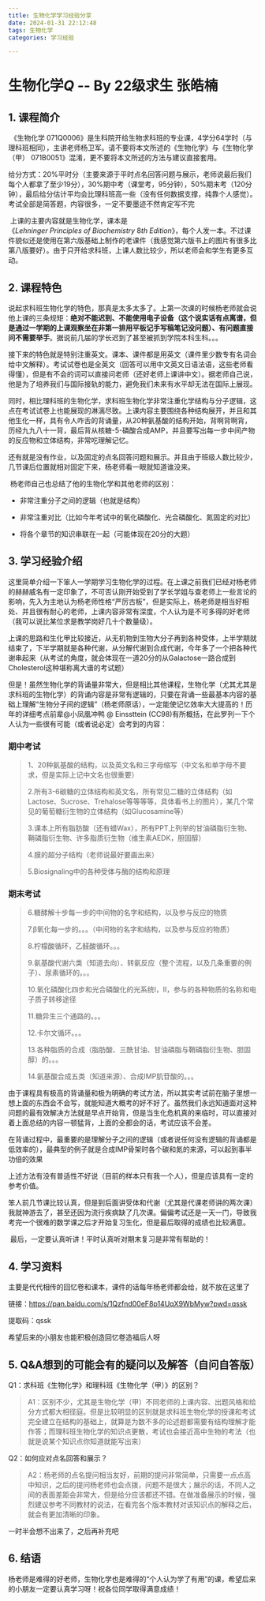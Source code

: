 ```yaml
---
title: 生物化学学习经验分享
date: 2024-01-31 22:12:48
tags: 生物化学
categories: 学习经验

---
```

 
# 生物化学*Q* -- By 22级求生 张皓楠

## 1. 课程简介

​	《生物化学 071Q0006》是生科院开给生物求科班的专业课，4学分64学时（与理科班相同），主讲老师杨卫军。请不要将本文所述的《生物化学》与《生物化学（甲） 071B0051》混淆，更不要将本文所述的方法与建议直接套用。

​	给分方式：20%平时分（主要来源于平时点名回答问题与展示，老师说最后我们每个人都拿了至少19分），30%期中考（课堂考，95分钟），50%期末考（120分钟），最后给分估计平均会比理科班高一些（没有任何数据支撑，纯靠个人感觉）。考试全部是简答题，内容很多，一定不要墨迹不然肯定写不完

​	上课的主要内容就是生物化学，课本是 $《Lehninger\ Principles\ of\ Biochemistry\ 8th\ Edition》$，每个人发一本。不过课件貌似还是使用在第六版基础上制作的老课件（我感觉第六版书上的图片有很多比第八版要好）。由于只开给求科班，上课人数比较少，所以老师会和学生有更多互动。

## 2. 课程特色

​	说起求科班生物化学的特色，那真是太多太多了。上第一次课的时候杨老师就会说他上课的三条规矩：**绝对不能迟到、不能使用电子设备（这个说实话有点离谱，但是通过一学期的上课观察坐在非第一排用平板记手写稿笔记没问题）、有问题直接问不需要举手**。据说前几届的学长迟到了甚至被抓到学院本科生科。。。

​	接下来的特色就是特别注重英文。课本、课件都是用英文（课件里少数专有名词会给中文解释）。考试试卷也是全英文（回答可以用中文英文日语法语，这些老师看得懂），但是有不会的词可以直接问老师（还好老师上课讲中文）。据老师自己说，他是为了培养我们与国际接轨的能力，避免我们未来有水平却无法在国际上展现。

​	同时，相比理科班的生物化学，求科班生物化学非常注重化学结构与分子逻辑，这点在考试试卷上也能展现的淋漓尽致。上课内容主要围绕各种结构展开，并且和其他生化一样，具有令人咋舌的背诵量，从20种氨基酸的结构开始，背啊背啊背，历经九九八十一背，最后背从核糖-5-磷酸合成AMP，并且要写出每一步中间产物的反应物和立体结构，非常吃理解记忆。

​	还有就是没有作业，以及固定的点名回答问题和展示。并且由于班级人数比较少，几节课后位置就相对固定下来，杨老师看一眼就知道谁没来。

​	杨老师自己也总结了他的生物化学和其他老师的区别：

+ 非常注重分子之间的逻辑（也就是结构）

+ 非常注重对比（比如今年考试中的氧化磷酸化、光合磷酸化、氮固定的对比）

+ 将各个章节的知识串联在一起（可能体现在20分的大题）

## 3. 学习经验介绍

​	这里简单介绍一下笨人一学期学习生物化学的过程。在上课之前我们已经对杨老师的赫赫威名有一定印象了，不可否认刚开始受到了学长学姐与查老师上一些言论的影响，先入为主地认为杨老师性格“严厉古板”，但是实际上，杨老师是相当好相处、并且很有耐心的老师，上课内容非常有深度，个人认为是不可多得的好老师（我可以说比某位求是教学岗好几十个数量级）。

​	上课的思路和生化甲比较接近，从无机物到生物大分子再到各种受体，上半学期就结束了，下半学期就是各种代谢，从分解代谢到合成代谢，今年多了一个把各种代谢串起来（从考试的角度，就会体现在一道20分的从Galactose一路合成到Cholesterol这种堪称离大谱的考试题）

​	但是！虽然生物化学的背诵量非常大，但是相比其他课程，生物化学（尤其尤其是求科班的生物化学）的背诵内容是非常有逻辑的，只要在背诵一些最基本内容的基础上理解“生物分子间的逻辑”（杨老师原话），一定能使记忆效率大大提高的！历年的详细考点前辈@小凤凰冲鸭 @ Einssttein (CC98)有所概括，在此罗列一下个人认为一些很有可能（或者说必定）会考到的内容：

### 期中考试

> 1、20种氨基酸的结构，以及英文名和三字母缩写（中文名和单字母不要求，但是实际上记中文名也很重要）
>
> 2.所有3-6碳糖的立体结构和英文名，所有常见二糖的立体结构（如Lactose、Sucrose、Trehalose等等等等，具体看书上的图片），某几个常见的葡萄糖衍生物的立体结构（如Glucosamine等）
>
> 3.课本上所有脂肪酸（还有蜡Wax），所有PPT上列举的甘油磷脂衍生物、鞘磷脂衍生物、许多脂质衍生物（维生素AEDK，胆固醇）
>
> 4.膜的超分子结构（老师说最好要画出来）
>
> 5.Biosignaling中的各种受体与酶的结构和原理

### 期末考试

>  6.糖酵解十步每一步的中间物的名字和结构，以及参与反应的物质
>
> 7.β氧化每一步的。。。（中间物的名字和结构，以及参与反应的物质）
>
> 8.柠檬酸循环，乙醛酸循环。。。
>
> 9.氨基酸代谢六类（知道去向）、转氨反应（整个流程，以及几条重要的例子）、尿素循环的。。。
>
> 10.氧化磷酸化四步和光合磷酸化的光系统I，II，参与的各种物质的名称和电子质子转移途径
>
> 11.糖异生三个通路的。。。
>
> 12.卡尔文循环。。。
>
> 13.各种脂质的合成（脂肪酸、三酰甘油、甘油磷脂与鞘磷脂衍生物、胆固醇）的。。。
>
> 14.氨基酸合成五类（知道来源）、合成IMP肌苷酸的。。。 

​	由于课程具有极高的背诵量和极为明确的考试方法，所以其实考试前在脑子里想一想上面的东西会不会写，就能知道大概考的好不好了。虽然我们永远知道面对这种问题的最有效解决方法就是早点开始背，但是当生化危机真的来临时，可以直接对着上面总结的内容一顿猛背，上面的全都会的话，考试应该不会差。

​	在背诵过程中，最重要的是理解分子之间的逻辑（或者说任何没有逻辑的背诵都是低效率的），最典型的例子就是合成IMP骨架时各个碳和氮的来源，可以起到事半功倍的效果

​	上述方法有没有普适性不好说（目前的样本只有我一个人），但是应该具有一定的参考价值。

​	笨人前几节课比较认真，但是到后面讲受体和代谢（尤其是代课老师讲的两次课）我就神游去了，甚至还因为流行疾病缺了几次课。偏偏考试还是一天一门，导致我考完一个很难的数学课之后才开始复习生化，但是最后取得的成绩也比较满意。

​	最后，一定要认真听讲！平时认真听对期末复习是非常有帮助的！

## 4. 学习资料

主要是代代相传的回忆卷和课本，课件的话每年杨老师都会给，就不放在这里了

链接：https://pan.baidu.com/s/1Qzfnd00eF8p14UqX9WbMyw?pwd=qssk 

提取码：qssk 

希望后来的小朋友也能积极创造回忆卷造福后人呀

 

## 5.  Q&A想到的可能会有的疑问以及解答（自问自答版）

Q1：求科班《生物化学》和理科班《生物化学（甲）》的区别？

> A1：区别不少，尤其是生物化学（甲）不同老师的上课内容、出题风格和给分方式都大相径庭。但是比较明显的区别就是求科班生物化学的授课和考试完全建立在结构的基础上，就算是为数不多的论述题都需要有结构理解才能作答；而理科班生物化学的知识点更散，考试也会接近高中生物的考法（也就是说某个知识点你知道就能写出来）

Q2：如何应对点名回答和展示？

> A2：杨老师的点名提问相当友好，前期的提问非常简单，只需要一点点高中知识，之后的提问杨老师也会点拨，问题不是很大；展示的话，不同人之间的表面差距会非常大，但是给分应该都还不错。在做准备展示的时候，强烈建议参考不同教材的说法，在看完各个版本教材对该知识点的解释之后，就会有更加清晰的印象。

一时半会想不出来了，之后再补充吧

## 6. 结语

杨老师是难得的好老师，生物化学也是难得的“个人认为学了有用”的课，希望后来的小朋友一定要认真学习呀！祝各位同学取得满意成绩！